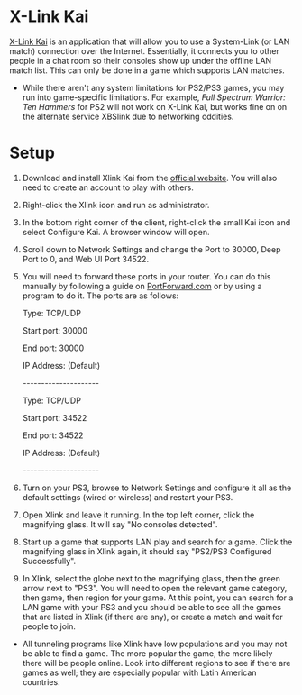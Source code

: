# X-Link Kai

[X-Link Kai](http://www.teamxlink.co.uk/) is an application that will allow you to use a System-Link (or LAN match) connection over the Internet. Essentially, it connects you to other people in a chat room so their consoles show up under the offline LAN match list. This can only be done in a game which supports LAN matches.

* While there aren't any system limitations for PS2/PS3 games, you may run into game-specific limitations. For example, *Full Spectrum Warrior: Ten Hammers* for PS2 will not work on X-Link Kai, but works fine on on the alternate service XBSlink due to networking oddities.


# Setup

1. Download and install Xlink Kai from the [official website](http://www.teamxlink.co.uk/). You will also need to create an account to play with others.

2. Right-click the Xlink icon and run as administrator.

3. In the bottom right corner of the client, right-click the small Kai icon and select Configure Kai. A browser window will open.

4. Scroll down to Network Settings and change the Port to 30000, Deep Port to 0, and Web UI Port 34522.

5. You will need to forward these ports in your router. You can do this manually by following a guide on [PortForward.com](http://portforward.com/english/routers/port_forwarding/routerindex.htm) or by using a program to do it. The ports are as follows:

    Type: TCP/UDP


    Start port: 30000


    End port: 30000


    IP Address: (Default) 

    \-\-\-\-\-\-\-\-\-\-\-\-\-\-\-\-\-\-\-\-\-

    Type: TCP/UDP


    Start port: 34522

    End port: 34522

    IP Address: (Default) 


    \-\-\-\-\-\-\-\-\-\-\-\-\-\-\-\-\-\-\-\-\-

6. Turn on your PS3, browse to Network Settings and configure it all as the default settings (wired or wireless) and restart your PS3.

7. Open Xlink and leave it running. In the top left corner, click the magnifying glass. It will say "No consoles detected".

8. Start up a game that supports LAN play and search for a game. Click the magnifying glass in Xlink again, it should say "PS2/PS3 Configured Successfully".


9. In Xlink, select the globe next to the magnifying glass, then the green arrow next to "PS3". You will need to open the relevant game category, then game, then region for your game. At this point, you can search for a LAN game with your PS3 and you should be able to see all the games that are listed in Xlink (if there are any), or create a match and wait for people to join.

* All tunneling programs like Xlink have low populations and you may not be able to find a game. The more popular the game, the more likely there will be people online. Look into different regions to see if there are games as well; they are especially popular with Latin American countries.  